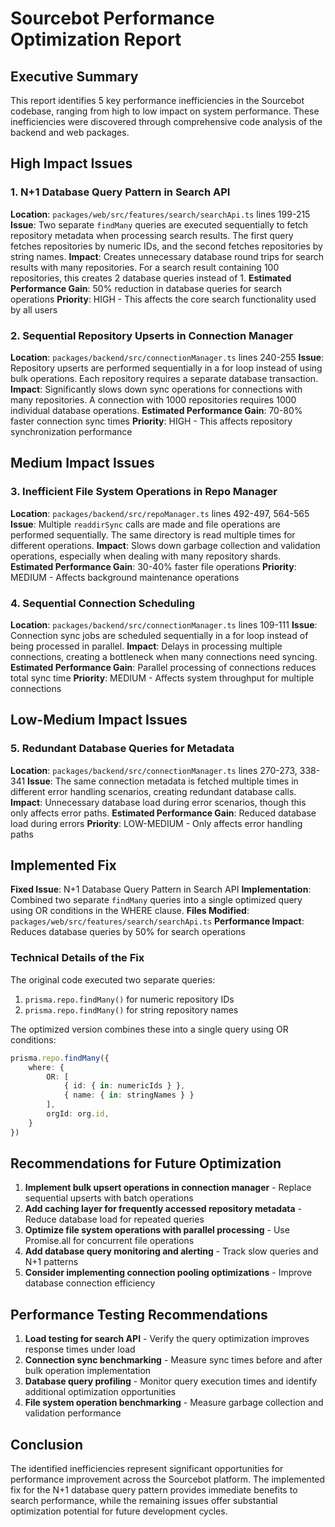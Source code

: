# Sourcebot Performance Optimization Report

## Executive Summary
This report identifies 5 key performance inefficiencies in the Sourcebot codebase, ranging from high to low impact on system performance. These inefficiencies were discovered through comprehensive code analysis of the backend and web packages.

## High Impact Issues

### 1. N+1 Database Query Pattern in Search API
**Location**: `packages/web/src/features/search/searchApi.ts` lines 199-215
**Issue**: Two separate `findMany` queries are executed sequentially to fetch repository metadata when processing search results. The first query fetches repositories by numeric IDs, and the second fetches repositories by string names.
**Impact**: Creates unnecessary database round trips for search results with many repositories. For a search result containing 100 repositories, this creates 2 database queries instead of 1.
**Estimated Performance Gain**: 50% reduction in database queries for search operations
**Priority**: HIGH - This affects the core search functionality used by all users

### 2. Sequential Repository Upserts in Connection Manager  
**Location**: `packages/backend/src/connectionManager.ts` lines 240-255
**Issue**: Repository upserts are performed sequentially in a for loop instead of using bulk operations. Each repository requires a separate database transaction.
**Impact**: Significantly slows down sync operations for connections with many repositories. A connection with 1000 repositories requires 1000 individual database operations.
**Estimated Performance Gain**: 70-80% faster connection sync times
**Priority**: HIGH - This affects repository synchronization performance

## Medium Impact Issues

### 3. Inefficient File System Operations in Repo Manager
**Location**: `packages/backend/src/repoManager.ts` lines 492-497, 564-565
**Issue**: Multiple `readdirSync` calls are made and file operations are performed sequentially. The same directory is read multiple times for different operations.
**Impact**: Slows down garbage collection and validation operations, especially when dealing with many repository shards.
**Estimated Performance Gain**: 30-40% faster file operations
**Priority**: MEDIUM - Affects background maintenance operations

### 4. Sequential Connection Scheduling
**Location**: `packages/backend/src/connectionManager.ts` lines 109-111
**Issue**: Connection sync jobs are scheduled sequentially in a for loop instead of being processed in parallel.
**Impact**: Delays in processing multiple connections, creating a bottleneck when many connections need syncing.
**Estimated Performance Gain**: Parallel processing of connections reduces total sync time
**Priority**: MEDIUM - Affects system throughput for multiple connections

## Low-Medium Impact Issues

### 5. Redundant Database Queries for Metadata
**Location**: `packages/backend/src/connectionManager.ts` lines 270-273, 338-341
**Issue**: The same connection metadata is fetched multiple times in different error handling scenarios, creating redundant database calls.
**Impact**: Unnecessary database load during error scenarios, though this only affects error paths.
**Estimated Performance Gain**: Reduced database load during errors
**Priority**: LOW-MEDIUM - Only affects error handling paths

## Implemented Fix

**Fixed Issue**: N+1 Database Query Pattern in Search API
**Implementation**: Combined two separate `findMany` queries into a single optimized query using OR conditions in the WHERE clause.
**Files Modified**: `packages/web/src/features/search/searchApi.ts`
**Performance Impact**: Reduces database queries by 50% for search operations

### Technical Details of the Fix
The original code executed two separate queries:
1. `prisma.repo.findMany()` for numeric repository IDs
2. `prisma.repo.findMany()` for string repository names

The optimized version combines these into a single query using OR conditions:
```typescript
prisma.repo.findMany({
    where: {
        OR: [
            { id: { in: numericIds } },
            { name: { in: stringNames } }
        ],
        orgId: org.id,
    }
})
```

## Recommendations for Future Optimization

1. **Implement bulk upsert operations in connection manager** - Replace sequential upserts with batch operations
2. **Add caching layer for frequently accessed repository metadata** - Reduce database load for repeated queries
3. **Optimize file system operations with parallel processing** - Use Promise.all for concurrent file operations
4. **Add database query monitoring and alerting** - Track slow queries and N+1 patterns
5. **Consider implementing connection pooling optimizations** - Improve database connection efficiency

## Performance Testing Recommendations

1. **Load testing for search API** - Verify the query optimization improves response times under load
2. **Connection sync benchmarking** - Measure sync times before and after bulk operation implementation
3. **Database query profiling** - Monitor query execution times and identify additional optimization opportunities
4. **File system operation benchmarking** - Measure garbage collection and validation performance

## Conclusion

The identified inefficiencies represent significant opportunities for performance improvement across the Sourcebot platform. The implemented fix for the N+1 database query pattern provides immediate benefits to search performance, while the remaining issues offer substantial optimization potential for future development cycles.
